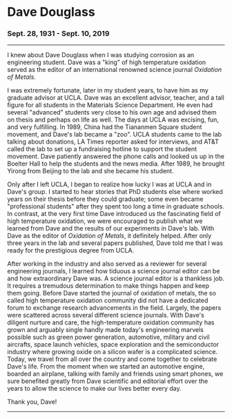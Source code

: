 <html>
<body>
<H1>Dave Douglass</H1>
  <h3>Sept. 28, 1931 - Sept. 10, 2019</h3>
<hr>
I knew about Dave Douglass when I was studying corrosion as an engineering student.  Dave was a "king" of high temperature oxidation served as the editor of an international renowned science journal <i>Oxidation of Metals</i>. <p>
I was extremely fortunate, later in my student years, to have him as my graduate advisor at UCLA.  Dave was an excellent advisor, teacher, and a tall figure for all students in the Materials Science Department.  He even had several "advanced" students very close to his own age and advised them on thesis and perhaps on life as well.   The days at UCLA was excising, fun, and very fulfilling.
In 1989, China had the Tiananmen Square student movement, and Dave's lab became a "zoo".  UCLA students came to the lab talking about donations, LA Times reporter asked for interviews, and AT&T called the lab to set up a fundraising hotline to support the student movement.  Dave patiently answered the phone calls and looked us up in the Boelter Hall to help the students and the news media.  After 1989, he brought Yirong from Beijing to the lab and she became his student. <p>
Only after I left UCLA, I began to realize how lucky I was at UCLA and in Dave's group.  I started to hear stories that PhD students else where worked years on their thesis before they could graduate; some even became "professional students" after they spent too long a time in graduate schools.  In contrast, at the very first time Dave introduced us the fascinating field of high temperature oxidation, we were encouraged to publish what we learned from Dave and the results of our experiments in Dave's lab.  With Dave as the editor of <i>Oxidation of Metals</i>, it definitely helped.  After only three years in the lab and several papers published, Dave told me that I was ready for the prestigious degree from UCLA. <p>
After working in the industry and also served as a reviewer for several engineering journals, I learned how tiduous a science journal editor can be and how extraordinary Dave was.  A science journal editor is a thankless job.  It requires a tremudous determination to make things happen and keep them going.  Before Dave started the journal of oxidation of metals, the so called high temperature oxidation community did not have a dedicated forum to exchange research advancements in the field.  Largely, the papers were scattered across several different science journals.  With Dave's diligent nurture and care, the high-temperature oxidation community has grown and arguably single handly made today's engineering marvels possible such as green power generation, automotive, military and civil aircrafts, space launch vehicles, space exploration and the semiconductor industry where growing oxide on a silicon wafer is a complicated science. 
Today, we travel from all over the country and come together to celebrate Dave's life.  From the moment when we started an automotive engine, boarded an airplane, talking with family and friends using smart phones,  we sure benefited greatly from Dave scientific and editorial effort over the years to allow the science to make our lives better every day.<p>
Thank you, Dave!
<hr>
</body>
</html>
